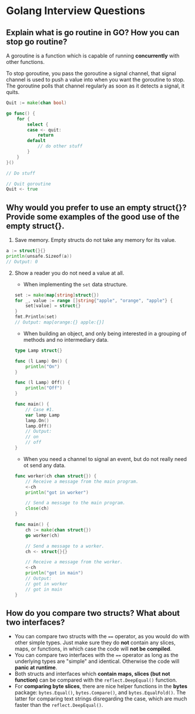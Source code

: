 # Golang Interview Questions



## Explain what is go routine in GO? How you can stop go routine?

A goroutine is a function which is capable of running **concurrently** with other functions.

To stop goroutine, you pass the goroutine a signal channel, that signal channel is used to push a value into when you want the goroutine to stop. The goroutine polls that channel regularly as soon as it detects a signal, it quits.

```go
Quit := make(chan bool)

go func() {
    for {
        select {
        case <- quit:
            return
        default
            // do other stuff
        }
    }
}()

// Do stuff

// Quit goroutine
Quit <- true
```

## Why would you prefer to use an empty struct{}? Provide some examples of the good use of the empty struct{}.

1. Save memory. Empty structs do not take any memory for its value.
```go
a := struct{}{}
println(unsafe.Sizeof(a))
// Output: 0
```
2. Show a reader you do not need a value at all.
    - When implementing the `set` data structure.
    ```go
    set := make(map[string]struct{})
    for _, value := range []string{"apple", "orange", "apple"} {
        set[value] = struct{}
    }
    fmt.Println(set)
    // Output: map[orange:{} apple:{}]
    ```

    - When building an object, and only being interested in a grouping of methods and no intermediary data.
    ```go
    type Lamp struct{}

    func (l Lamp) On() {
        println("On")
    }

    func (l Lamp) Off() {
        println("Off")
    }

    func main() {
        // Case #1.
        var lamp Lamp
        lamp.On()
        lamp.Off()
        // Output:
        // on
        // off
    }
    ```

    - When you need a channel to signal an event, but do not really need ot send any data.
    ```go
    func worker(ch chan struct{}) {
	    // Receive a message from the main program.
	    <-ch
	    println("got in worker")
	
	    // Send a message to the main program.
	    close(ch)
    }

    func main() {
	    ch := make(chan struct{})
	    go worker(ch)
	
	    // Send a message to a worker.
	    ch <- struct{}{}
	
	    // Receive a message from the worker.
	    <-ch
	    println("got in main")
	    // Output:
	    // got in worker
	    // got in main
    }
    ```

## How do you compare two structs? What about two interfaces?

- You can compare two structs with the `==` operator, as you would do with other simple types. Just make sure they do **not** contain any slices, maps, or functions, in which case the code will **not be compiled**.
- You can compare two interfaces with the `==` operator as long as the underlying types are "simple" and identical. Otherwise the code will **panic at runtime**.
- Both structs and interfaces which **contain maps, slices (but not function)** can be compared with the `reflect.DeepEqual()` function.
- For **comparing byte slices**, there are nice helper functions in the **bytes** package: `bytes.Equal()`, `bytes.Compare()`, and `bytes.EqualFold()`. The latter for comparing text strings disregarding the case, which are much faster than the `reflect.DeepEqual()`.
